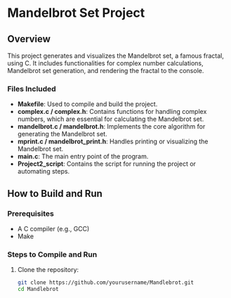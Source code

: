 # Mandelbrot Set Project

## Overview

This project generates and visualizes the Mandelbrot set, a famous fractal, using C. It includes functionalities for complex number calculations, Mandelbrot set generation, and rendering the fractal to the console.

### Files Included

- **Makefile**: Used to compile and build the project.
- **complex.c / complex.h**: Contains functions for handling complex numbers, which are essential for calculating the Mandelbrot set.
- **mandelbrot.c / mandelbrot.h**: Implements the core algorithm for generating the Mandelbrot set.
- **mprint.c / mandelbrot_print.h**: Handles printing or visualizing the Mandelbrot set.
- **main.c**: The main entry point of the program.
- **Project2_script**: Contains the script for running the project or automating steps.

## How to Build and Run

### Prerequisites
- A C compiler (e.g., GCC)
- Make

### Steps to Compile and Run

1. Clone the repository:
   ```bash
   git clone https://github.com/yourusername/Mandlebrot.git
   cd Mandlebrot

